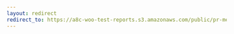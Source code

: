 ```yaml
---
layout: redirect
redirect_to: https://a8c-woo-test-reports.s3.amazonaws.com/public/pr-merge/41068/api/index.html
---
```

